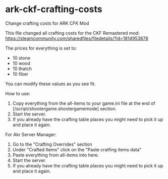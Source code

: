 # ark-ckf-crafting-costs
Change crafting costs for ARK CFK Mod

This file changed all crafting costs for the CKF Remastered mod: https://steamcommunity.com/sharedfiles/filedetails/?id=1814953878

The prices for everything is set to:
- 10 stone
- 10 wood
- 10 thatch
- 10 fiber

You can modify these values as you see fit.

How to use:
1. Copy everything from the all-items to your game.ini file at the end of [/script/shootergame.shootergamemode] section.
2. Start the server.
3. If you already have the crafting table places you might need to pick it up and place it again.

For Akr Server Manager:
1. Go to the "Crafting Overrides" section
2. Under "Crafted Items" click on the "Paste cratfing items data"
3. Paste everything from all-items into here.
4. Start the server.
5. If you already have the crafting table places you might need to pick it up and place it again.
